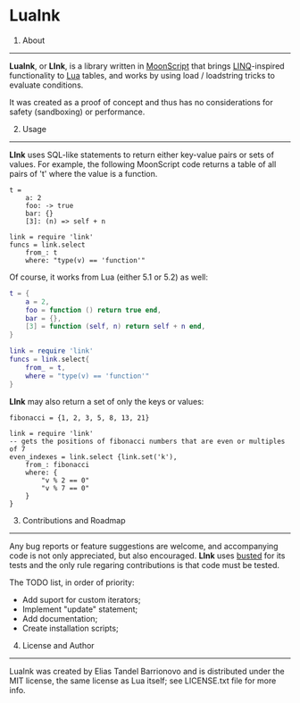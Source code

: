 LuaInk
======

1. About
-----

**LuaInk**, or **LInk**, is a library written in [MoonScript](http://moonscript.org) that brings [LINQ](http://en.wikipedia.org/wiki/Language_Integrated_Query)-inspired
functionality to [Lua](http://www.lua.org/) tables, and works by using load / loadstring tricks to evaluate conditions.

It was created as a proof of concept and thus has no considerations for safety
(sandboxing) or performance.

2. Usage
-----

**LInk** uses SQL-like statements to return either key-value pairs or sets of values.
For example, the following MoonScript code returns a table of all pairs
of 't' where the value is a function.

```moonscript
t =
    a: 2
    foo: -> true
    bar: {}
    [3]: (n) => self + n

link = require 'link'
funcs = link.select
    from_: t
    where: "type(v) == 'function'"
```

Of course, it works from Lua (either 5.1 or 5.2) as well:
```lua
t = {
    a = 2, 
    foo = function () return true end,
    bar = {}, 
    [3] = function (self, n) return self + n end,
}

link = require 'link'
funcs = link.select{
    from_ = t,
    where = "type(v) == 'function'"
}

```

**LInk** may also return a set of only the keys or values:

```moonscript
fibonacci = {1, 2, 3, 5, 8, 13, 21}

link = require 'link'
-- gets the positions of fibonacci numbers that are even or multiples of 7
even_indexes = link.select {link.set('k'),
    from_: fibonacci
    where: {
        "v % 2 == 0"
        "v % 7 == 0"
    }
}
```

3. Contributions and Roadmap
-----

Any bug reports or feature suggestions are welcome, and accompanying code is not
only appreciated, but also encouraged. **LInk** uses [busted](https://github.com/Olivine-Labs/busted) for its tests and
the only rule regaring contributions is that code must be tested.

The TODO list, in order of priority:
 * Add suport for custom iterators;
 * Implement "update" statement;
 * Add documentation;
 * Create installation scripts;

4. License and Author
-----

LuaInk was created by Elias Tandel Barrionovo and is distributed under the MIT license, the same license as Lua itself; see LICENSE.txt file for more info. 
